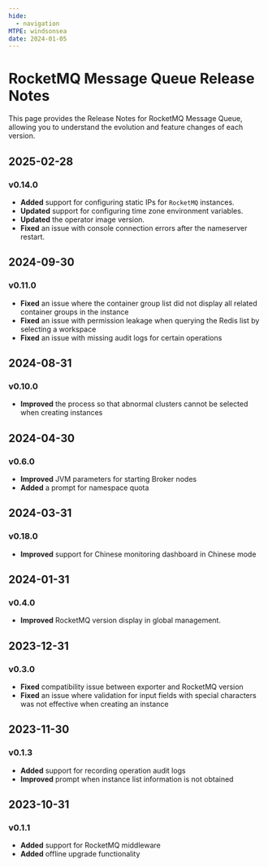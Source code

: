 ```yaml
---
hide:
  - navigation
MTPE: windsonsea
date: 2024-01-05
---
```


# RocketMQ Message Queue Release Notes

This page provides the Release Notes for RocketMQ Message Queue, allowing you to understand the evolution and feature changes of each version.

## 2025-02-28  

### v0.14.0  

- **Added** support for configuring static IPs for `RocketMQ` instances.  
- **Updated** support for configuring time zone environment variables.  
- **Updated** the operator image version.  
- **Fixed** an issue with console connection errors after the nameserver restart.

## 2024-09-30

### v0.11.0

- **Fixed** an issue where the container group list did not display all related container groups in the instance
- **Fixed** an issue with permission leakage when querying the Redis list by selecting a workspace
- **Fixed** an issue with missing audit logs for certain operations

## 2024-08-31

### v0.10.0

- **Improved** the process so that abnormal clusters cannot be selected when creating instances

## 2024-04-30

### v0.6.0

- **Improved** JVM parameters for starting Broker nodes
- **Added** a prompt for namespace quota

## 2024-03-31

### v0.18.0

- **Improved** support for Chinese monitoring dashboard in Chinese mode

## 2024-01-31

### v0.4.0

- **Improved** RocketMQ version display in global management.

## 2023-12-31

### v0.3.0

- **Fixed** compatibility issue between exporter and RocketMQ version
- **Fixed** an issue where validation for input fields with special characters was not effective when creating an instance

## 2023-11-30

### v0.1.3

- **Added** support for recording operation audit logs
- **Improved** prompt when instance list information is not obtained

## 2023-10-31

### v0.1.1

- **Added** support for RocketMQ middleware
- **Added** offline upgrade functionality
